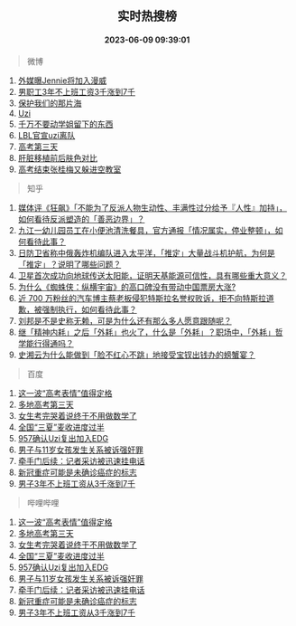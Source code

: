 <div align="center"><h2>实时热搜榜</h2><h4>2023-06-09 09:39:01</h4></div>

> 微博  

1. [外媒曝Jennie将加入漫威](https://s.weibo.com/weibo?q=%23%E5%A4%96%E5%AA%92%E6%9B%9DJennie%E5%B0%86%E5%8A%A0%E5%85%A5%E6%BC%AB%E5%A8%81%23&t=31&band_rank=1&Refer=top)<br />
2. [男职工3年不上班工资3千涨到7千](https://s.weibo.com/weibo?q=%23%E7%94%B7%E8%81%8C%E5%B7%A53%E5%B9%B4%E4%B8%8D%E4%B8%8A%E7%8F%AD%E5%B7%A5%E8%B5%843%E5%8D%83%E6%B6%A8%E5%88%B07%E5%8D%83%23&t=31&band_rank=2&Refer=top)<br />
3. [保护我们的那片海](https://s.weibo.com/weibo?q=%23%E4%BF%9D%E6%8A%A4%E6%88%91%E4%BB%AC%E7%9A%84%E9%82%A3%E7%89%87%E6%B5%B7%23&t=31&band_rank=3&Refer=top)<br />
4. [Uzi](https://s.weibo.com/weibo?q=Uzi&t=31&band_rank=4&Refer=top)<br />
5. [千万不要动学姐留下的东西](https://s.weibo.com/weibo?q=%E5%8D%83%E4%B8%87%E4%B8%8D%E8%A6%81%E5%8A%A8%E5%AD%A6%E5%A7%90%E7%95%99%E4%B8%8B%E7%9A%84%E4%B8%9C%E8%A5%BF&t=31&band_rank=5&Refer=top)<br />
6. [LBL官宣uzi离队](https://s.weibo.com/weibo?q=%23LBL%E5%AE%98%E5%AE%A3uzi%E7%A6%BB%E9%98%9F%23&t=31&band_rank=6&Refer=top)<br />
7. [高考第三天](https://s.weibo.com/weibo?q=%23%E9%AB%98%E8%80%83%E7%AC%AC%E4%B8%89%E5%A4%A9%23&t=31&band_rank=7&Refer=top)<br />
8. [肝脏移植前后肤色对比](https://s.weibo.com/weibo?q=%E8%82%9D%E8%84%8F%E7%A7%BB%E6%A4%8D%E5%89%8D%E5%90%8E%E8%82%A4%E8%89%B2%E5%AF%B9%E6%AF%94&t=31&band_rank=8&Refer=top)<br />
9. [高考结束张桂梅又躲进空教室](https://s.weibo.com/weibo?q=%23%E9%AB%98%E8%80%83%E7%BB%93%E6%9D%9F%E5%BC%A0%E6%A1%82%E6%A2%85%E5%8F%88%E8%BA%B2%E8%BF%9B%E7%A9%BA%E6%95%99%E5%AE%A4%23&t=31&band_rank=9&Refer=top)<br />

> 知乎  

1. [媒体评《狂飙》「不能为了反派人物生动性、丰满性过分给予『人性』加持」，如何看待反派塑造的「善恶边界」？](https://www.zhihu.com/question/605467664)<br />
2. [九江一幼儿园员工在小便池清洗餐具，官方通报「情况属实，停业整顿」，如何看待此事？](https://www.zhihu.com/question/605473307)<br />
3. [日防卫省称中俄轰炸机编队进入太平洋，「推定」大量战斗机护航，为何是「推定」？说明了哪些问题？](https://www.zhihu.com/question/605493462)<br />
4. [卫星首次成功向地球传送太阳能，证明天基能源可信性，具有哪些重大意义？](https://www.zhihu.com/question/605422459)<br />
5. [为什么《蜘蛛侠：纵横宇宙》的高口碑没有带动中国票房大涨?](https://www.zhihu.com/question/605399059)<br />
6. [近 700 万粉丝的汽车博主蔡老板侵犯特斯拉名誉权败诉，拒不向特斯拉道歉，被强制执行，如何看待此事？](https://www.zhihu.com/question/605112962)<br />
7. [刘邦是不是史称无赖，可是为什么还有那么多人愿意跟随呢？](https://www.zhihu.com/question/62872356)<br />
8. [继「精神内耗」之后「外耗」也火了，什么是「外耗」？职场中，「外耗」哲学能行得通吗？](https://www.zhihu.com/question/605242342)<br />
9. [史湘云为什么能做到「脸不红心不跳」地接受宝钗出钱办的螃蟹宴？](https://www.zhihu.com/question/589223280)<br />

> 百度  

1. [这一波“高考表情”值得定格](https://www.baidu.com/s?wd=%E8%BF%99%E4%B8%80%E6%B3%A2%E2%80%9C%E9%AB%98%E8%80%83%E8%A1%A8%E6%83%85%E2%80%9D%E5%80%BC%E5%BE%97%E5%AE%9A%E6%A0%BC&sa=fyb_news&rsv_dl=fyb_news)<br />
2. [多地高考第三天](https://www.baidu.com/s?wd=%E5%A4%9A%E5%9C%B0%E9%AB%98%E8%80%83%E7%AC%AC%E4%B8%89%E5%A4%A9&sa=fyb_news&rsv_dl=fyb_news)<br />
3. [女生考完哭着说终于不用做数学了](https://www.baidu.com/s?wd=%E5%A5%B3%E7%94%9F%E8%80%83%E5%AE%8C%E5%93%AD%E7%9D%80%E8%AF%B4%E7%BB%88%E4%BA%8E%E4%B8%8D%E7%94%A8%E5%81%9A%E6%95%B0%E5%AD%A6%E4%BA%86&sa=fyb_news&rsv_dl=fyb_news)<br />
4. [全国“三夏”麦收进度过半](https://www.baidu.com/s?wd=%E5%85%A8%E5%9B%BD%E2%80%9C%E4%B8%89%E5%A4%8F%E2%80%9D%E9%BA%A6%E6%94%B6%E8%BF%9B%E5%BA%A6%E8%BF%87%E5%8D%8A&sa=fyb_news&rsv_dl=fyb_news)<br />
5. [957确认Uzi复出加入EDG](https://www.baidu.com/s?wd=957%E7%A1%AE%E8%AE%A4Uzi%E5%A4%8D%E5%87%BA%E5%8A%A0%E5%85%A5EDG&sa=fyb_news&rsv_dl=fyb_news)<br />
6. [男子与11岁女孩发生关系被诉强奸罪](https://www.baidu.com/s?wd=%E7%94%B7%E5%AD%90%E4%B8%8E11%E5%B2%81%E5%A5%B3%E5%AD%A9%E5%8F%91%E7%94%9F%E5%85%B3%E7%B3%BB%E8%A2%AB%E8%AF%89%E5%BC%BA%E5%A5%B8%E7%BD%AA&sa=fyb_news&rsv_dl=fyb_news)<br />
7. [牵手门后续：记者采访被迅速挂电话](https://www.baidu.com/s?wd=%E7%89%B5%E6%89%8B%E9%97%A8%E5%90%8E%E7%BB%AD%EF%BC%9A%E8%AE%B0%E8%80%85%E9%87%87%E8%AE%BF%E8%A2%AB%E8%BF%85%E9%80%9F%E6%8C%82%E7%94%B5%E8%AF%9D&sa=fyb_news&rsv_dl=fyb_news)<br />
8. [新冠重症可能是未确诊癌症的标志](https://www.baidu.com/s?wd=%E6%96%B0%E5%86%A0%E9%87%8D%E7%97%87%E5%8F%AF%E8%83%BD%E6%98%AF%E6%9C%AA%E7%A1%AE%E8%AF%8A%E7%99%8C%E7%97%87%E7%9A%84%E6%A0%87%E5%BF%97&sa=fyb_news&rsv_dl=fyb_news)<br />
9. [男子3年不上班工资从3千涨到7千](https://www.baidu.com/s?wd=%E7%94%B7%E5%AD%903%E5%B9%B4%E4%B8%8D%E4%B8%8A%E7%8F%AD%E5%B7%A5%E8%B5%84%E4%BB%8E3%E5%8D%83%E6%B6%A8%E5%88%B07%E5%8D%83&sa=fyb_news&rsv_dl=fyb_news)<br />

> 哔哩哔哩  

1. [这一波“高考表情”值得定格](https://www.baidu.com/s?wd=%E8%BF%99%E4%B8%80%E6%B3%A2%E2%80%9C%E9%AB%98%E8%80%83%E8%A1%A8%E6%83%85%E2%80%9D%E5%80%BC%E5%BE%97%E5%AE%9A%E6%A0%BC&sa=fyb_news&rsv_dl=fyb_news)<br />
2. [多地高考第三天](https://www.baidu.com/s?wd=%E5%A4%9A%E5%9C%B0%E9%AB%98%E8%80%83%E7%AC%AC%E4%B8%89%E5%A4%A9&sa=fyb_news&rsv_dl=fyb_news)<br />
3. [女生考完哭着说终于不用做数学了](https://www.baidu.com/s?wd=%E5%A5%B3%E7%94%9F%E8%80%83%E5%AE%8C%E5%93%AD%E7%9D%80%E8%AF%B4%E7%BB%88%E4%BA%8E%E4%B8%8D%E7%94%A8%E5%81%9A%E6%95%B0%E5%AD%A6%E4%BA%86&sa=fyb_news&rsv_dl=fyb_news)<br />
4. [全国“三夏”麦收进度过半](https://www.baidu.com/s?wd=%E5%85%A8%E5%9B%BD%E2%80%9C%E4%B8%89%E5%A4%8F%E2%80%9D%E9%BA%A6%E6%94%B6%E8%BF%9B%E5%BA%A6%E8%BF%87%E5%8D%8A&sa=fyb_news&rsv_dl=fyb_news)<br />
5. [957确认Uzi复出加入EDG](https://www.baidu.com/s?wd=957%E7%A1%AE%E8%AE%A4Uzi%E5%A4%8D%E5%87%BA%E5%8A%A0%E5%85%A5EDG&sa=fyb_news&rsv_dl=fyb_news)<br />
6. [男子与11岁女孩发生关系被诉强奸罪](https://www.baidu.com/s?wd=%E7%94%B7%E5%AD%90%E4%B8%8E11%E5%B2%81%E5%A5%B3%E5%AD%A9%E5%8F%91%E7%94%9F%E5%85%B3%E7%B3%BB%E8%A2%AB%E8%AF%89%E5%BC%BA%E5%A5%B8%E7%BD%AA&sa=fyb_news&rsv_dl=fyb_news)<br />
7. [牵手门后续：记者采访被迅速挂电话](https://www.baidu.com/s?wd=%E7%89%B5%E6%89%8B%E9%97%A8%E5%90%8E%E7%BB%AD%EF%BC%9A%E8%AE%B0%E8%80%85%E9%87%87%E8%AE%BF%E8%A2%AB%E8%BF%85%E9%80%9F%E6%8C%82%E7%94%B5%E8%AF%9D&sa=fyb_news&rsv_dl=fyb_news)<br />
8. [新冠重症可能是未确诊癌症的标志](https://www.baidu.com/s?wd=%E6%96%B0%E5%86%A0%E9%87%8D%E7%97%87%E5%8F%AF%E8%83%BD%E6%98%AF%E6%9C%AA%E7%A1%AE%E8%AF%8A%E7%99%8C%E7%97%87%E7%9A%84%E6%A0%87%E5%BF%97&sa=fyb_news&rsv_dl=fyb_news)<br />
9. [男子3年不上班工资从3千涨到7千](https://www.baidu.com/s?wd=%E7%94%B7%E5%AD%903%E5%B9%B4%E4%B8%8D%E4%B8%8A%E7%8F%AD%E5%B7%A5%E8%B5%84%E4%BB%8E3%E5%8D%83%E6%B6%A8%E5%88%B07%E5%8D%83&sa=fyb_news&rsv_dl=fyb_news)<br />
